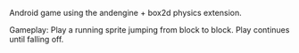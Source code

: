 Android game using the andengine + box2d physics extension.

Gameplay:
	Play a running sprite jumping from block to block. Play continues until falling off.